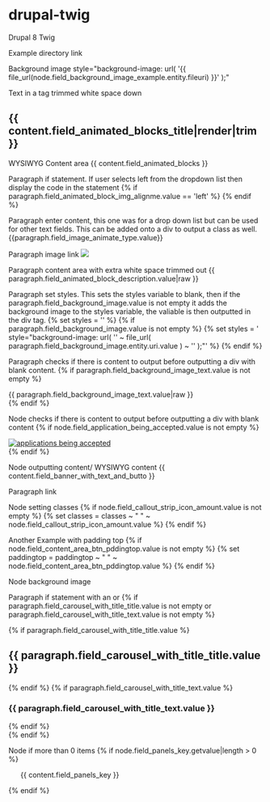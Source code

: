 # drupal-twig


Drupal 8 Twig

Example directory link
<script src="/{{ base_path ~ directory }}/media/js/libs/jsfile.js"></script>

Background image
style="background-image: url( '{{ file_url(node.field_background_image_example.entity.fileuri) }}' );"

Text in a tag trimmed white space down
<h2>{{ content.field_animated_blocks_title|render|trim }}</h2>

WYSIWYG Content area
{{ content.field_animated_blocks }}

Paragraph if statement.  If user selects left from the dropdown list then display the code in the statement
{% if paragraph.field_animated_block_img_alignme.value == 'left' %}
{% endif %}

Paragraph enter content, this one was for a drop down list but can be used for other text fields.  This can be added onto a div to output a class as well.
{{paragraph.field_image_animate_type.value}}

Paragraph image link
<img src="{{ file_url(paragraph.field_animated_block_image.entity.fileuri) }}" />

Paragraph content area with extra white space trimmed out
{{ paragraph.field_animated_block_description.value|raw }}

Paragraph set styles.  This sets the styles variable to blank, then if the paragraph.field_background_image.value is not empty it adds the background image to the styles variable, the valiable is then outputted in the div tag.
{% set styles = '' %}
{% if paragraph.field_background_image.value is not empty %}
    {% set styles = ' style="background-image: url( \'' ~ file_url( paragraph.field_background_image.entity.uri.value ) ~ '\' );"' %}
{% endif %}

<div class="backgroundimage__container--img"  {{ styles|raw }}></div>

Paragraph checks if there is content to output before outputting a div with blank content.
{% if paragraph.field_background_image_text.value is not empty %}
                    <div class="backgroundimage__container--txt">
                        {{ paragraph.field_background_image_text.value|raw }}                    
                    </div>
{% endif %}

Node checks if there is content to output before outputting a div with blank content
{% if node.field_application_being_accepted.value is not empty %}
                        <div class="applicationsacceptedbut">
                            <a href="{{ content.field_application_accepted_link.0['#url'] }}"><img src="{{ file_url(node.field_application_being_accepted.entity.fileuri) }}" alt="applications being accepted" /></a>
                        </div>
{% endif %}

Node outputting content/ WYSIWYG content
{{ content.field_banner_with_text_and_butto }}

Paragraph link
<a href="{{ paragraph.field_banner_button_link.0.url }}"></a>

Node setting classes
{% if node.field_callout_strip_icon_amount.value is not empty %}
    {% set classes = classes ~ " " ~ node.field_callout_strip_icon_amount.value %}
{% endif %}

<div class="calloutstripicontext__container {{ classes }}"></div>

Another Example with padding top
{% if node.field_content_area_btn_pddingtop.value is not empty %}
    {% set paddingtop = paddingtop ~ " " ~ node.field_content_area_btn_pddingtop.value %}
{% endif %}

<div style="padding-top:{{ paddingtop|raw }}%;"></div>

Node background image
<div class="slide" style="background-image: url( '{{ file_url( item.content['#item'].entity.uri.value ) }}' );"></div>

Paragraph if statement with an or
{% if paragraph.field_carousel_with_title_title.value is not empty or paragraph.field_carousel_with_title_text.value is not empty %}
        <div>
            {% if paragraph.field_carousel_with_title_title.value %}
                <h2>{{ paragraph.field_carousel_with_title_title.value }}</h2>
            {% endif %}
            {% if paragraph.field_carousel_with_title_text.value %}
                <h3>{{ paragraph.field_carousel_with_title_text.value }}</h3>
            {% endif %}
        </div>
{% endif %}


Node if more than 0 items
{% if node.field_panels_key.getvalue|length > 0 %}
                <ul class="panel-key">{{ content.field_panels_key }}</ul>
{% endif %}

